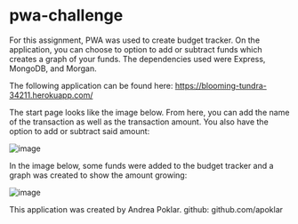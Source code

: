 # pwa-challenge

For this assignment, PWA was used to create budget tracker. On the application, you can choose to option to add or subtract funds which creates a graph of your funds. The dependencies used were Express, MongoDB, and Morgan.

The following application can be found here: https://blooming-tundra-34211.herokuapp.com/

The start page looks like the image below. From here, you can add the name of the transaction as well as the transaction amount. You also have the option to add or subtract said amount:

![image](https://user-images.githubusercontent.com/77218022/123578285-16f52780-d79b-11eb-892f-700702556c12.png)

In the image below, some funds were added to the budget tracker and a graph was created to show the amount growing:

![image](https://user-images.githubusercontent.com/77218022/123578533-b2869800-d79b-11eb-8a03-fe2b2fc4fd4b.png)

This application was created by Andrea Poklar.
github: github.com/apoklar
